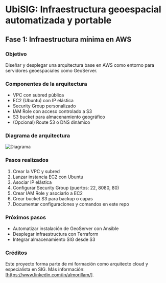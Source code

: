 # UbiSIG: Infraestructura geoespacial automatizada y portable

## Fase 1: Infraestructura mínima en AWS

### Objetivo
Diseñar y desplegar una arquitectura base en AWS como entorno para servidores geoespaciales como GeoServer.

### Componentes de la arquitectura

- VPC con subred pública
- EC2 (Ubuntu) con IP elástica
- Security Group personalizado
- IAM Role con acceso controlado a S3
- S3 bucket para almacenamiento geográfico
- (Opcional) Route 53 o DNS dinámico

### Diagrama de arquitectura
![Diagrama](enlace_o_captura_luego)

### Pasos realizados

1. Crear la VPC y subred
2. Lanzar instancia EC2 con Ubuntu
3. Asociar IP elástica
4. Configurar Security Group (puertos: 22, 8080, 80)
5. Crear IAM Role y asociarlo a EC2
6. Crear bucket S3 para backup o capas
7. Documentar configuraciones y comandos en este repo

### Próximos pasos

- Automatizar instalación de GeoServer con Ansible
- Desplegar infraestructura con Terraform
- Integrar almacenamiento SIG desde S3

### Créditos

Este proyecto forma parte de mi formación como arquitecto cloud y especialista en SIG. Más información: [https://www.linkedin.com/in/almorillam/].

